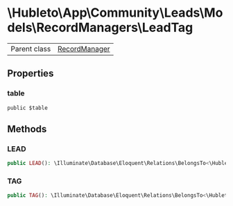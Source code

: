 
# \Hubleto\App\Community\Leads\Models\RecordManagers\LeadTag
<table class='table-default dense'>
<tr><td>Parent class</td><td><a href="../../../../../Erp/RecordManager">RecordManager</a></td></tr></table>


## Properties

### table

`public $table`


## Methods

### LEAD

```php
public LEAD(): \Illuminate\Database\Eloquent\Relations\BelongsTo<\Hubleto\App\Community\Leads\Models\RecordManagers\Lead,\Hubleto\App\Community\Leads\Models\RecordManagers\LeadTag>
```


### TAG

```php
public TAG(): \Illuminate\Database\Eloquent\Relations\BelongsTo<\Hubleto\App\Community\Leads\Models\RecordManagers\Tag,\Hubleto\App\Community\Leads\Models\RecordManagers\LeadTag>
```

